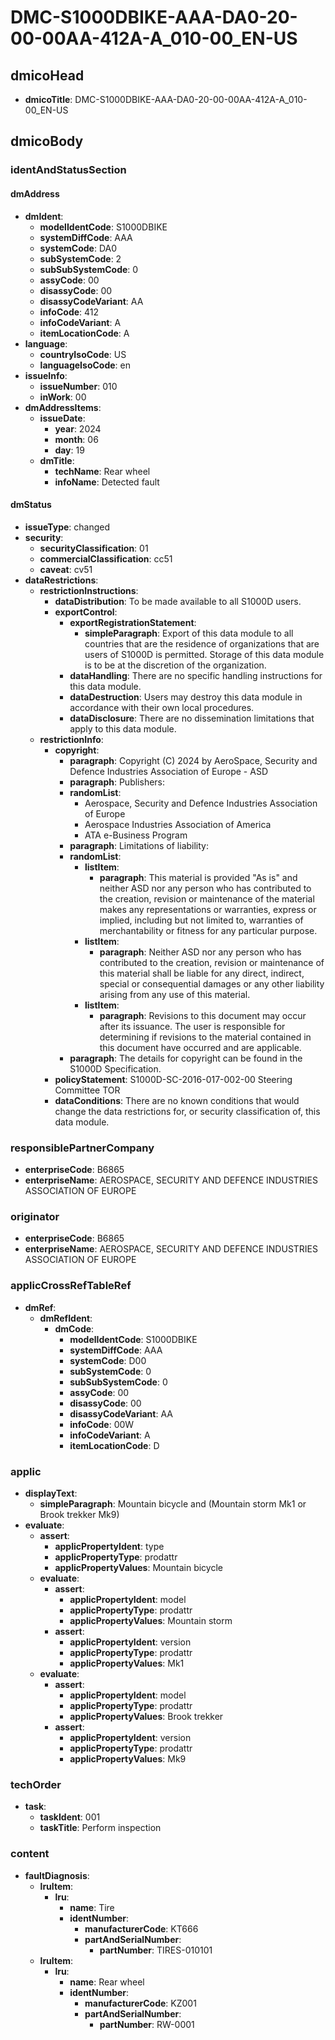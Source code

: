 # DMC-S1000DBIKE-AAA-DA0-20-00-00AA-412A-A_010-00_EN-US

## dmicoHead

*   **dmicoTitle**: DMC-S1000DBIKE-AAA-DA0-20-00-00AA-412A-A_010-00_EN-US

## dmicoBody

### identAndStatusSection

#### dmAddress

*   **dmIdent**:
    *   **modelIdentCode**: S1000DBIKE
    *   **systemDiffCode**: AAA
    *   **systemCode**: DA0
    *   **subSystemCode**: 2
    *   **subSubSystemCode**: 0
    *   **assyCode**: 00
    *   **disassyCode**: 00
    *   **disassyCodeVariant**: AA
    *   **infoCode**: 412
    *   **infoCodeVariant**: A
    *   **itemLocationCode**: A
*   **language**:
    *   **countryIsoCode**: US
    *   **languageIsoCode**: en
*   **issueInfo**:
    *   **issueNumber**: 010
    *   **inWork**: 00
*   **dmAddressItems**:
    *   **issueDate**:
        *   **year**: 2024
        *   **month**: 06
        *   **day**: 19
    *   **dmTitle**:
        *   **techName**: Rear wheel
        *   **infoName**: Detected fault

#### dmStatus

*   **issueType**: changed
*   **security**:
    *   **securityClassification**: 01
    *   **commercialClassification**: cc51
    *   **caveat**: cv51
*   **dataRestrictions**:
    *   **restrictionInstructions**:
        *   **dataDistribution**: To be made available to all S1000D users.
        *   **exportControl**:
            *   **exportRegistrationStatement**:
                *   **simpleParagraph**: Export of this data module to all countries that are the residence of organizations that are users of S1000D is permitted. Storage of this data module is to be at the discretion of the organization.
            *   **dataHandling**: There are no specific handling instructions for this data module.
            *   **dataDestruction**: Users may destroy this data module in accordance with their own local procedures.
            *   **dataDisclosure**: There are no dissemination limitations that apply to this data module.
    *   **restrictionInfo**:
        *   **copyright**:
            *   **paragraph**: Copyright (C) 2024 by AeroSpace, Security and Defence Industries Association of Europe - ASD
            *   **paragraph**: Publishers:
            *   **randomList**:
                *   Aerospace, Security and Defence Industries Association of Europe
                *   Aerospace Industries Association of America
                *   ATA e-Business Program
            *   **paragraph**: Limitations of liability:
            *   **randomList**:
                *   **listItem**:
                    *   **paragraph**: This material is provided "As is" and neither ASD nor any person who has contributed to the creation, revision or maintenance of the material makes any representations or warranties, express or implied, including but not limited to, warranties of merchantability or fitness for any particular purpose.
                *   **listItem**:
                    *   **paragraph**: Neither ASD nor any person who has contributed to the creation, revision or maintenance of this material shall be liable for any direct, indirect, special or consequential damages or any other liability arising from any use of this material.
                *   **listItem**:
                    *   **paragraph**: Revisions to this document may occur after its issuance. The user is responsible for determining if revisions to the material contained in this document have occurred and are applicable.
            *   **paragraph**: The details for copyright can be found in the S1000D Specification.
        *   **policyStatement**: S1000D-SC-2016-017-002-00 Steering Committee TOR
        *   **dataConditions**: There are no known conditions that would change the data restrictions for, or security classification of, this data module.

### responsiblePartnerCompany

*   **enterpriseCode**: B6865
*   **enterpriseName**: AEROSPACE, SECURITY AND DEFENCE INDUSTRIES ASSOCIATION OF EUROPE

### originator

*   **enterpriseCode**: B6865
*   **enterpriseName**: AEROSPACE, SECURITY AND DEFENCE INDUSTRIES ASSOCIATION OF EUROPE

### applicCrossRefTableRef

*   **dmRef**:
    *   **dmRefIdent**:
        *   **dmCode**:
            *   **modelIdentCode**: S1000DBIKE
            *   **systemDiffCode**: AAA
            *   **systemCode**: D00
            *   **subSystemCode**: 0
            *   **subSubSystemCode**: 0
            *   **assyCode**: 00
            *   **disassyCode**: 00
            *   **disassyCodeVariant**: AA
            *   **infoCode**: 00W
            *   **infoCodeVariant**: A
            *   **itemLocationCode**: D

### applic

*   **displayText**:
    *   **simpleParagraph**: Mountain bicycle and (Mountain storm Mk1 or Brook trekker Mk9)
*   **evaluate**:
    *   **assert**:
        *   **applicPropertyIdent**: type
        *   **applicPropertyType**: prodattr
        *   **applicPropertyValues**: Mountain bicycle
    *   **evaluate**:
        *   **assert**:
            *   **applicPropertyIdent**: model
            *   **applicPropertyType**: prodattr
            *   **applicPropertyValues**: Mountain storm
        *   **assert**:
            *   **applicPropertyIdent**: version
            *   **applicPropertyType**: prodattr
            *   **applicPropertyValues**: Mk1
    *   **evaluate**:
        *   **assert**:
            *   **applicPropertyIdent**: model
            *   **applicPropertyType**: prodattr
            *   **applicPropertyValues**: Brook trekker
        *   **assert**:
            *   **applicPropertyIdent**: version
            *   **applicPropertyType**: prodattr
            *   **applicPropertyValues**: Mk9

### techOrder

*   **task**:
    *   **taskIdent**: 001
    *   **taskTitle**: Perform inspection

### content

*   **faultDiagnosis**:
    *   **lruItem**:
        *   **lru**:
            *   **name**: Tire
            *   **identNumber**:
                *   **manufacturerCode**: KT666
                *   **partAndSerialNumber**:
                    *   **partNumber**: TIRES-010101
    *   **lruItem**:
        *   **lru**:
            *   **name**: Rear wheel
            *   **identNumber**:
                *   **manufacturerCode**: KZ001
                *   **partAndSerialNumber**:
                    *   **partNumber**: RW-0001